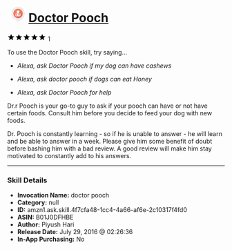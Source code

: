 # &nbsp;<img src="skill_icon" alt="Doctor Pooch icon" width="36"> [Doctor Pooch](http://alexa.amazon.com/#skills/amzn1.ask.skill.4f7cfa48-1cc4-4a66-af6e-2c10317f4fd0)
![5 stars](../../images/ic_star_black_18dp_1x.png)![5 stars](../../images/ic_star_black_18dp_1x.png)![5 stars](../../images/ic_star_black_18dp_1x.png)![5 stars](../../images/ic_star_black_18dp_1x.png)![5 stars](../../images/ic_star_black_18dp_1x.png) 1

To use the Doctor Pooch skill, try saying...

* *Alexa, ask Doctor Pooch if my dog can have cashews*

* *Alexa, ask doctor pooch if dogs can eat Honey*

* *Alexa,  ask Doctor Pooch for help*

Dr.r Pooch is your go-to guy to ask if your pooch can have or not have certain foods. Consult him before you decide to feed your dog with new foods.

Dr. Pooch is constantly learning - so if he is unable to answer - he will learn and be able to answer in a week. Please give him some benefit of doubt before bashing him with a bad review. A good review will make him stay motivated to constantly add to his answers.

***

### Skill Details

* **Invocation Name:** doctor pooch
* **Category:** null
* **ID:** amzn1.ask.skill.4f7cfa48-1cc4-4a66-af6e-2c10317f4fd0
* **ASIN:** B01J0DFHBE
* **Author:** Piyush Hari
* **Release Date:** July 29, 2016 @ 02:26:36
* **In-App Purchasing:** No
